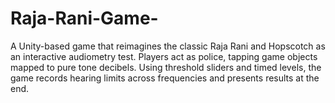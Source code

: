 # Raja-Rani-Game-
A Unity-based game that reimagines the classic Raja Rani and Hopscotch as an interactive audiometry test. Players act as police, tapping game objects mapped to pure tone decibels. Using threshold sliders and timed levels, the game records hearing limits across frequencies and presents results at the end.
